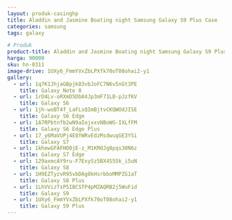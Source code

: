 ```yaml
---
layout: produk-casinghp
title: Aladdin and Jasmine Boating night Samsung Galaxy S9 Plus Case
categories: samsung
tags: galaxy

# Produk
product-title: Aladdin and Jasmine Boating night Samsung Galaxy S9 Plus Case
harga: 90000
sku: hn-0311
image-drive: 1UXy6_FmmYVxZbLPXfk70oT08ohai2-y1
gallery:
  - url: 1q7K1JhjaGBpjk83vbJoFC7N6v5nGt3PE
    title: Galaxy Note 8
  - url: 1rO4Lv-oRXmD5Db84Jp3mF71LB-pJzfKV
    title: Galaxy S6
  - url: 1jh-woBT4f_LaFLsQImBjtvCKQWOdJISE
    title: Galaxy S6 Edge
  - url: 1A7RPbtnfb2wN9aIojxxvNBoWG-IXLfFM
    title: Galaxy S6 Edge Plus
  - url: 17_y6MaVUPj4E8YWRvEdzMsdwuqGE3YSi
    title: Galaxy S7
  - url: 1khewGFAFHO0jE-z_M1KMdJg8pqs30N6z
    title: Galaxy S7 Edge
  - url: 129axmcAY9ru-F7ExySz5BX4S55k_i5uN
    title: Galaxy S8
  - url: 1H9EZTyzvR95vbDAg8kHsrbboMMPZG1aT
    title: Galaxy S8 Plus
  - url: 1LhVVizTsP5IBCSTP4pMZAQRB2j5WuFid
    title: Galaxy S9
  - url: 1UXy6_FmmYVxZbLPXfk70oT08ohai2-y1
    title: Galaxy S9 Plus
---
```

